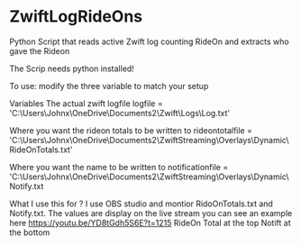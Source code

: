 # ZwiftLogRideOns
Python Script that reads active Zwift log counting RideOn and extracts who gave the Rideon

The Scrip needs python installed!

To use:
modify the three variable to match your setup

Variables
The actual zwift logfile
logfile = 'C:\\Users\\Johnx\\OneDrive\\Documents2\\Zwift\\Logs\\Log.txt'

Where you want the rideon totals to be written to
rideontotalfile = 'C:\\Users\\Johnx\\OneDrive\\Documents2\\ZwiftStreaming\\Overlays\\Dynamic\\RideOnTotals.txt'

Where you want the name to be written to
notificationfile = 'C:\\Users\\Johnx\\OneDrive\\Documents2\\ZwiftStreaming\\Overlays\\Dynamic\\Notify.txt


What I use this for ?
I use OBS studio and montior RidoOnTotals.txt and Notify.txt. The values are display on the live stream
you can see an example here https://youtu.be/YD8tGdh5S6E?t=1215
RideOn Total at the top
Notift at the bottom
